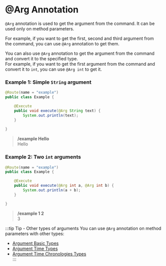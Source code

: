 # @Arg Annotation

`@Arg` annotation is used to get the argument from the command. It can be used only on method parameters.

For example, if you want to get the first, second and third argument from the command, you can use `@Arg` annotation to get them.

You can also use `@Arg` annotation to get the argument from the command and convert it to the specified type.<br> 
For example, if you want to get the first argument from the command and convert it to `int`, you can use `@Arg int` to get it.

### Example 1: Simple `String` argument

```java
@Route(name = "example")
public class Example {

    @Execute
    public void execute(@Arg String text) {
        System.out.println(text);
    }
    
}
```
> **/example Hello<br>**
> Hello

### Example 2: Two `int` arguments

```java
@Route(name = "example")
public class Example {

    @Execute
    public void execute(@Arg int a, @Arg int b) {
        System.out.println(a + b);
    }

}
```

> **/example 1 2<br>**
> 3

:::tip Tip - Other types of arguments
You can use `@Arg` annotation on method parameters with other types:
- [Argument Basic Types](/documentation/litecommands/features/argument-basic-types) <br>
- [Argument Time Types](/documentation/litecommands/features/argument-time-types) <br>
- [Argument Time Chronologies Types](/documentation/litecommands/features/argument-time-chronology) <br>
:::